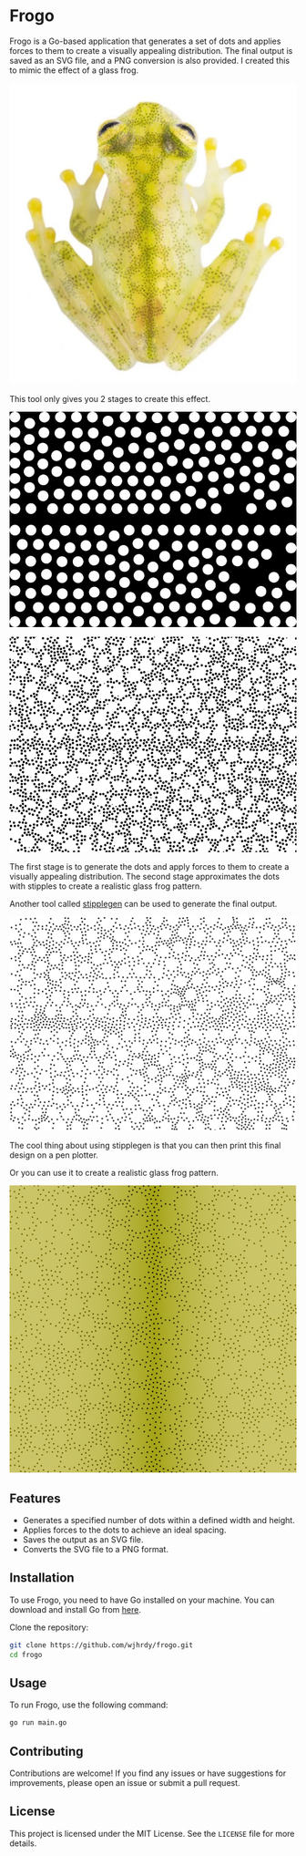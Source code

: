 # Frogo

Frogo is a Go-based application that generates a set of dots and applies forces to them to create a visually appealing distribution. The final output is saved as an SVG file, and a PNG conversion is also provided. I created this to mimic the effect of a glass frog.

![Frogo](./assets/glassfrog.jpg)

This tool only gives you 2 stages to create this effect.

![Frogo](./assets/output.png)

![Frogo](./assets/stippled_output.png)

The first stage is to generate the dots and apply forces to them to create a visually appealing distribution.
The second stage approximates the dots with stipples to create a realistic glass frog pattern.

Another tool called [stipplegen](https://github.com/evil-mad/stipplegen/) can be used to generate the final output.

![Stipplegen output](./assets/frogo_filled.jpg)

The cool thing about using stipplegen is that you can then print this final design on a pen plotter.

Or you can use it to create a realistic glass frog pattern.

![Frogo](./assets/frogo.png)

## Features

- Generates a specified number of dots within a defined width and height.
- Applies forces to the dots to achieve an ideal spacing.
- Saves the output as an SVG file.
- Converts the SVG file to a PNG format.

## Installation

To use Frogo, you need to have Go installed on your machine. You can download and install Go from [here](https://golang.org/dl/).

Clone the repository:
```sh
git clone https://github.com/wjhrdy/frogo.git
cd frogo
```

## Usage

To run Frogo, use the following command:
```sh
go run main.go
```

## Contributing

Contributions are welcome! If you find any issues or have suggestions for improvements, please open an issue or submit a pull request.

## License

This project is licensed under the MIT License. See the `LICENSE` file for more details.
